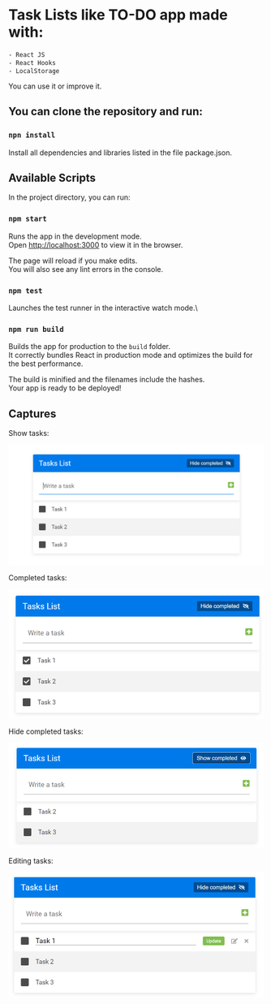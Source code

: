 # Task Lists like TO-DO app made with:

    - React JS
    - React Hooks
    - LocalStorage

You can use it or improve it.

## You can clone the repository and run:

### `npn install`

Install all dependencies and libraries listed in the file package.json.

## Available Scripts

In the project directory, you can run:

### `npm start`

Runs the app in the development mode.\
Open [http://localhost:3000](http://localhost:3000) to view it in the browser.

The page will reload if you make edits.\
You will also see any lint errors in the console.

### `npm test`

Launches the test runner in the interactive watch mode.\

### `npm run build`

Builds the app for production to the `build` folder.\
It correctly bundles React in production mode and optimizes the build for the best performance.

The build is minified and the filenames include the hashes.\
Your app is ready to be deployed!

## Captures

Show tasks:

![](https://github.com/sleatherv/react-task-list/blob/dev/examples/initial.PNG?raw=true)

Completed tasks:

![](https://github.com/sleatherv/react-task-list/blob/dev/examples/completedTasks.PNG?raw=true)

Hide completed tasks:

![](https://github.com/sleatherv/react-task-list/blob/dev/examples/hideCompleted.PNG?raw=true)

Editing tasks:

![](https://github.com/sleatherv/react-task-list/blob/dev/examples/editingtask.PNG?raw=true)
